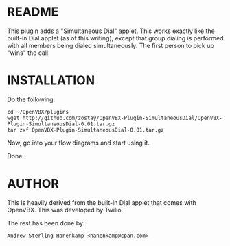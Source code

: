 # README

This plugin adds a "Simultaneous Dial" applet. This works exactly like the
built-in Dial applet (as of this writing), except that group dialing is
performed with all members being dialed simultaneously. The first person to pick
up "wins" the call.

# INSTALLATION

Do the following:

    cd ~/OpenVBX/plugins
    wget http://github.com/zostay/OpenVBX-Plugin-SimultaneousDial/OpenVBX-Plugin-SimultaneousDial-0.01.tar.gz
    tar zxf OpenVBX-Plugin-SimultaneousDial-0.01.tar.gz

Now, go into your flow diagrams and start using it.

Done.

# AUTHOR

This is heavily derived from the built-in Dial applet that comes with OpenVBX. This was developed by Twilio.

The rest has been done by:

    Andrew Sterling Hanenkamp <hanenkamp@cpan.com>
